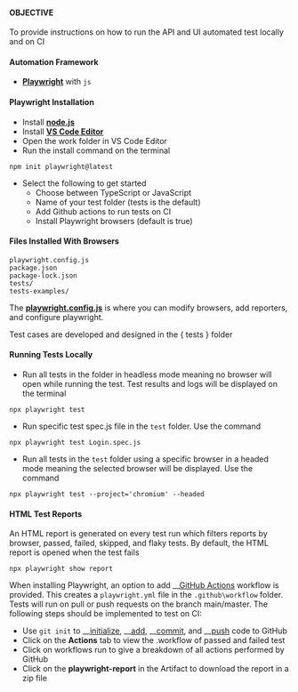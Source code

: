 #### **OBJECTIVE**
To provide instructions on how to run the API and UI automated test locally and on CI

#### **Automation Framework**
- __[Playwright](https://playwright.dev/docs/intro/)__ with `js`

#### **Playwright Installation**
+ Install __[node.js](https://nodejs.org/en)__
+ Install  __[VS Code Editor](https://code.visualstudio.com/)__
+ Open the work folder in VS Code Editor
+ Run the install command on the terminal

```
npm init playwright@latest
```
+ Select the following to get started
  * Choose between TypeScript or JavaScript
  * Name of your test folder (tests is the default)
  * Add Github actions to run tests on CI
  * Install Playwright browsers (default is true)


#### **Files Installed With Browsers**
```
playwright.config.js
package.json
package-lock.json
tests/
tests-examples/
```
The __[playwright.config.js](https://playwright.dev/docs/test-configuration)__ is where you can modify browsers, add reporters, and configure playwright.

Test cases are developed and designed in the { tests } folder


#### **Running Tests Locally**
+ Run all tests in the folder in headless mode meaning no browser will open while running the test. Test results and logs will be displayed on the terminal
```
npx playwright test
```
+ Run specific test spec.js file in the `test` folder. Use the command
```
npx playwright test Login.spec.js
```
+ Run all tests in the `test` folder using a specific browser in a headed mode meaning the selected browser will be displayed. Use the command
```
npx playwright test --project='chromium' --headed
```

#### **HTML Test Reports**
An HTML report is generated on every test run which filters reports by browser, passed, failed, skipped, and flaky tests. By default, the HTML report is opened when the test fails
```
npx playwright show report
```

When installing Playwright, an option to add __[GitHub Actions](https://docs.github.com/en/actions) workflow is provided. This creates a ```playwright.yml``` file in the ```.github\workflow``` folder. Tests will run on pull or push requests on the branch main/master. The following steps should be implemented to test on CI:

+ Use ```git init``` to __[initialize](https://github.com/git-guides/git-init), __[add](https://github.com/git-guides/git-add), __[commit](https://github.com/git-guides/git-commit), and __[push](https://github.com/git-guides/git-push) code to GitHub
+ Click on the **Actions** tab to view the .workflow of passed and failed test 
+ Click on workflows run to give a breakdown of all actions performed by GitHub
+ Click on the **playwright-report** in the Artifact to download the report in a zip file


  
